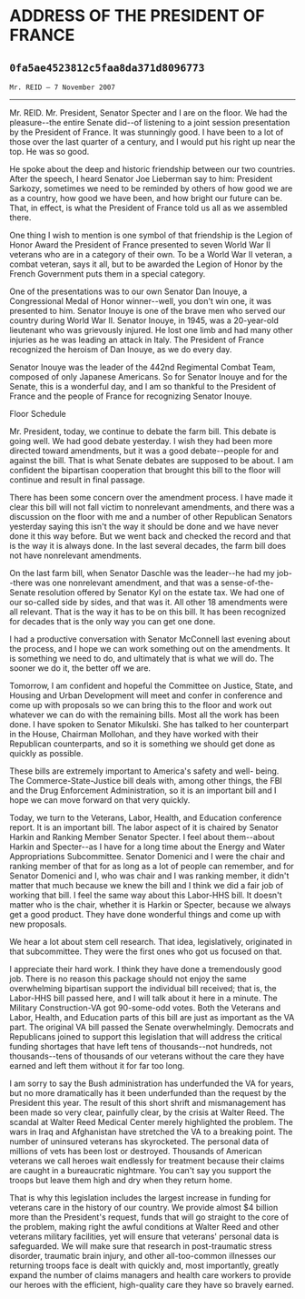# ADDRESS OF THE PRESIDENT OF FRANCE
## `0fa5ae4523812c5faa8da371d8096773`
`Mr. REID — 7 November 2007`

---


Mr. REID. Mr. President, Senator Specter and I are on the floor. We 
had the pleasure--the entire Senate did--of listening to a joint 
session presentation by the President of France. It was stunningly 
good. I have been to a lot of those over the last quarter of a century, 
and I would put his right up near the top. He was so good.

He spoke about the deep and historic friendship between our two 
countries. After the speech, I heard Senator Joe Lieberman say to him: 
President Sarkozy, sometimes we need to be reminded by others of how 
good we are as a country, how good we have been, and how bright our 
future can be. That, in effect, is what the President of France told us 
all as we assembled there.

One thing I wish to mention is one symbol of that friendship is the 
Legion of Honor Award the President of France presented to seven World 
War II veterans who are in a category of their own. To be a World War 
II veteran, a combat veteran, says it all, but to be awarded the Legion 
of Honor by the French Government puts them in a special category.

One of the presentations was to our own Senator Dan Inouye, a 
Congressional Medal of Honor winner--well, you don't win one, it was 
presented to him. Senator Inouye is one of the brave men who served our 
country during World War II. Senator Inouye, in 1945, was a 20-year-old 
lieutenant who was grievously injured. He lost one limb and had many 
other injuries as he was leading an attack in Italy. The President of 
France recognized the heroism of Dan Inouye, as we do every day.

Senator Inouye was the leader of the 442nd Regimental Combat Team, 
composed of only Japanese Americans. So for Senator Inouye and for the 
Senate, this is a wonderful day, and I am so thankful to the President 
of France and the people of France for recognizing Senator Inouye.
















 Floor Schedule


Mr. President, today, we continue to debate the farm bill. This 
debate is going well. We had good debate yesterday. I wish they had 
been more directed toward amendments, but it was a good debate--people 
for and against the bill. That is what Senate debates are supposed to 
be about. I am confident the bipartisan cooperation that brought this 
bill to the floor will continue and result in final passage.

There has been some concern over the amendment process. I have made 
it clear this bill will not fall victim to nonrelevant amendments, and 
there was a discussion on the floor with me and a number of other 
Republican Senators yesterday saying this isn't the way it should be 
done and we have never done it this way before. But we went back and 
checked the record and that is the way it is always done. In the last 
several decades, the farm bill does not have nonrelevant amendments.

On the last farm bill, when Senator Daschle was the leader--he had my 
job--there was one nonrelevant amendment, and that was a sense-of-the-
Senate resolution offered by Senator Kyl on the estate tax. We had one 
of our so-called side by sides, and that was it. All other 18 
amendments were all relevant. That is the way it has to be on this 
bill. It has been recognized for decades that is the only way you can 
get one done.

I had a productive conversation with Senator McConnell last evening 
about the process, and I hope we can work something out on the 
amendments. It is something we need to do, and ultimately that is what 
we will do. The sooner we do it, the better off we are.

Tomorrow, I am confident and hopeful the Committee on Justice, State, 
and Housing and Urban Development will meet and confer in conference 
and come up with proposals so we can bring this to the floor and work 
out whatever we can do with the remaining bills. Most all the work has 
been done. I have spoken to Senator Mikulski. She has talked to her 
counterpart in the House, Chairman Mollohan, and they have worked with 
their Republican counterparts, and so it is something we should get 
done as quickly as possible.

These bills are extremely important to America's safety and well-
being. The Commerce-State-Justice bill deals with, among other things, 
the FBI and the Drug Enforcement Administration, so it is an important 
bill and I hope we can move forward on that very quickly.

Today, we turn to the Veterans, Labor, Health, and Education 
conference report. It is an important bill. The labor aspect of it is 
chaired by Senator Harkin and Ranking Member Senator Specter. I feel 
about them--about Harkin and Specter--as I have for a long time about 
the Energy and Water Appropriations Subcommittee. Senator Domenici and 
I were the chair and ranking member of that for as long as a lot of 
people can remember, and for Senator Domenici and I, who was chair and 
I was ranking member, it didn't matter that much because we knew the 
bill and I think we did a fair job of working that bill. I feel the 
same way about this Labor-HHS bill. It doesn't matter who is the chair, 
whether it is Harkin or Specter, because we always get a good product. 
They have done wonderful things and come up with new proposals.

We hear a lot about stem cell research. That idea, legislatively, 
originated in that subcommittee. They were the first ones who got us 
focused on that.


I appreciate their hard work. I think they have done a tremendously 
good job. There is no reason this package should not enjoy the same 
overwhelming bipartisan support the individual bill received; that is, 
the Labor-HHS bill passed here, and I will talk about it here in a 
minute. The Military Construction-VA got 90-some-odd votes. Both the 
Veterans and Labor, Health, and Education parts of this bill are just 
as important as the VA part. The original VA bill passed the Senate 
overwhelmingly. Democrats and Republicans joined to support this 
legislation that will address the critical funding shortages that have 
left tens of thousands--not hundreds, not thousands--tens of thousands 
of our veterans without the care they have earned and left them without 
it for far too long.

I am sorry to say the Bush administration has underfunded the VA for 
years, but no more dramatically has it been underfunded than the 
request by the President this year. The result of this short shrift and 
mismanagement has been made so very clear, painfully clear, by the 
crisis at Walter Reed. The scandal at Walter Reed Medical Center merely 
highlighted the problem. The wars in Iraq and Afghanistan have 
stretched the VA to a breaking point. The number of uninsured veterans 
has skyrocketed. The personal data of millions of vets has been lost or 
destroyed. Thousands of American veterans we call heroes wait endlessly 
for treatment because their claims are caught in a bureaucratic 
nightmare. You can't say you support the troops but leave them high and 
dry when they return home.

That is why this legislation includes the largest increase in funding 
for veterans care in the history of our country. We provide almost $4 
billion more than the President's request, funds that will go straight 
to the core of the problem, making right the awful conditions at Walter 
Reed and other veterans military facilities, yet will ensure that 
veterans' personal data is safeguarded. We will make sure that research 
in post-traumatic stress disorder, traumatic brain injury, and other 
all-too-common illnesses our returning troops face is dealt with 
quickly and, most importantly, greatly expand the number of claims 
managers and health care workers to provide our heroes with the 
efficient, high-quality care they have so bravely earned.